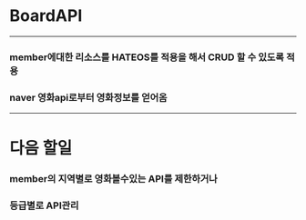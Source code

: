 # BoardAPI
----------
### member에대한 리소스를 HATEOS를 적용을 해서 CRUD 할 수 있도록 적용

### naver 영화api로부터 영화정보를 얻어옴

----------
# 다음 할일
### member의 지역별로 영화볼수있는 API를 제한하거나

### 등급별로 API관리
